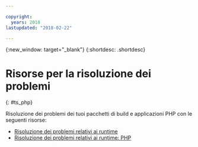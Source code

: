 ```yaml
---

copyright:
  years: 2018
lastupdated: "2018-02-22"

---
```


{:new_window: target="_blank"}
{:shortdesc: .shortdesc}

# Risorse per la risoluzione dei problemi
{: #ts_php}

Risoluzione dei problemi dei tuoi pacchetti di build e applicazioni PHP con le seguenti risorse:

* [Risoluzione dei problemi relativi ai runtime](docs/runtimes-common/ts_runtimes.html#runtimes)
* [Risoluzione dei problemi relativi ai runtime: PHP](docs/runtimes-common/ts_runtimes.html#ts_php)

